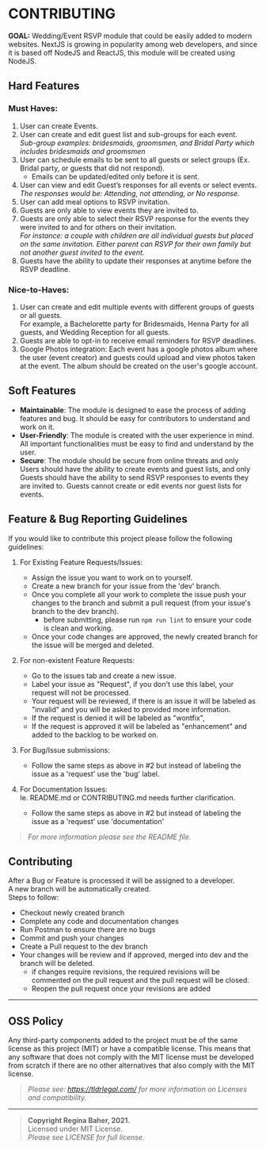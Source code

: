 # CONTRIBUTING
 

**GOAL:** Wedding/Event RSVP module that could be easily added to modern websites. NextJS is growing in popularity among web developers, and since it is based off NodeJS and ReactJS, this module will be created using NodeJS.  


## Hard Features  

### Must Haves:  
1. User can create Events.  
2. User can create and edit guest list and sub-groups for each event.  
   *Sub-group examples: bridesmaids, groomsmen, and Bridal Party which includes bridesmaids and groomsmen*  
3.	User can schedule emails to be sent to all guests or select groups (Ex. Bridal party, or guests that did not respond).  
      -  Emails can be updated/edited only before it is sent.  
4.	User can view and edit Guest’s responses for all events or select events.  
   *The responses would be: Attending, not attending, or No response.*  
5. User can add meal options to RSVP invitation.  
5.	Guests are only able to view events they are invited to.  
6. Guests are only able to select their RSVP response for the events they were invited to and for others on their invitation.  
   *For instance: a couple with children are all individual guests but placed on the same invitation. Either parent can RSVP for their own family but not another guest invited to the event.*  
7.	Guests have the ability to update their responses at anytime before the RSVP deadline.  

### Nice-to-Haves:  
1.	User can create and edit multiple events with different groups of guests or all guests.  
   For example, a Bachelorette party for Bridesmaids, Henna Party for all guests, and Wedding Reception for all guests.  
2.	Guests are able to opt-in to receive email reminders for RSVP deadlines.  
3. Google Photos integration: Each event has a google photos album where the user (event creator) and guests could upload and view photos taken at the event. The album should be created on the user's google account.  


## Soft Features  

- **Maintainable**: The module is designed to ease the process of adding features and bug. It should be easy for contributors to understand and work on it.  
- **User-Friendly**: The module is created with the user experience in mind. All important functionalities must be easy to find and understand by the user.  
- **Secure**: The module should be secure from online threats and only Users should have the ability to create events and guest lists, and only Guests should have the ability to send RSVP responses to events they are invited to. Guests cannot create or edit events nor guest lists for events.  


## Feature & Bug Reporting Guidelines  

If you would like to contribute this project please follow the following guidelines:  

1. For Existing Feature Requests/Issues:  
   - Assign the issue you want to work on to yourself.  
   - Create a new branch for your issue from the 'dev' branch.  
   - Once you complete all your work to complete the issue push your changes to the branch and submit a pull request (from your issue's branch to the dev branch).  
     - before submitting, please run `npm run lint` to ensure your code is clean and working.
   - Once your code changes are approved, the newly created branch for the issue will be merged and deleted.  
   
2. For non-existent Feature Requests:  
   - Go to the issues tab and create a new issue.
   - Label your issue as "Request", if you don't use this label, your request will not be processed.
   - Your request will be reviewed, if there is an issue it will be labeled as "invalid" and you will be asked to provided more information.
   - If the request is denied it will be labeled as "wontfix",
   - If the request is approved it will be labeled as "enhancement" and added to the backlog to be worked on.  
  
3. For Bug/Issue submissions:
   - Follow the same steps as above in #2 but instead of labeling the issue as a 'request' use the 'bug' label.  
  
4. For Documentation Issues:  
   Ie. README.md or CONTRIBUTING.md needs further clarification.
   - Follow the same steps as above in #2 but instead of labeling the issue as a 'request' use 'documentation'  
   
> *For more information please see the README file.*  
   
## Contributing   
  
After a Bug or Feature is processed it will be assigned to a developer.   
A new branch will be automatically created.  
Steps to follow:  
- Checkout newly created branch
- Complete any code and documentation changes
- Run Postman to ensure there are no bugs
- Commit and push your changes
- Create a Pull request to the dev branch
- Your changes will be review and if approved, merged into dev and the branch will be deleted.
  - if changes require revisions, the required revisions will be commented on the pull request and the pull request will be closed. 
  - Reopen the pull request once your revisions are added


---   

## OSS Policy

Any third-party components added to the project must be of the same license as this project (MIT) or have a compatible license. 
This means that any software that does not comply with the MIT license must be developed from scratch if there are no other alternatives that also comply with the MIT license.  

> *Please see: https://tldrlegal.com/ for more information on Licenses and compatibility.*  

---
> **Copyright Regina Baher, 2021.**  
> Licensed under MIT License.  
> *Please see LICENSE for full license.*  
